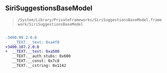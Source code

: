 ## SiriSuggestionsBaseModel

> `/System/Library/PrivateFrameworks/SiriSuggestionsBaseModel.framework/SiriSuggestionsBaseModel`

```diff

-3400.99.2.0.0
-  __TEXT.__text: 0xa4f8
+3400.107.2.0.0
+  __TEXT.__text: 0xa500
   __TEXT.__auth_stubs: 0x600
   __TEXT.__const: 0x7c8
   __TEXT.__cstring: 0x1142

```
